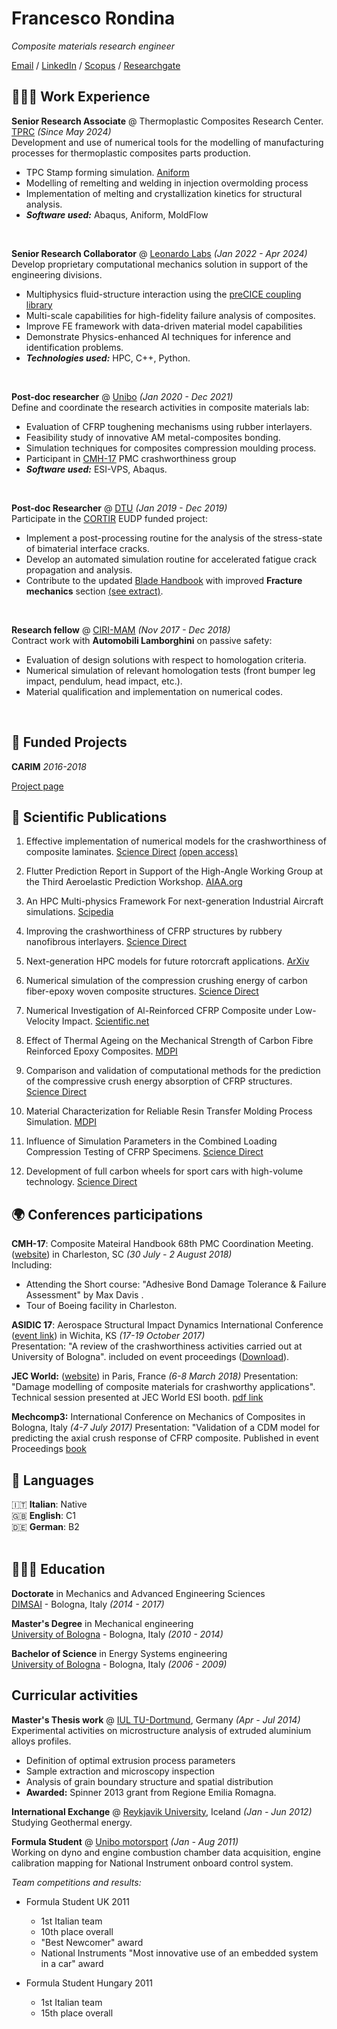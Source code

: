 # Francesco Rondina

_Composite materials research engineer_ <br>

[Email](mailto:f.rondina@pm.me) / [LinkedIn](https://www.linkedin.com/in/francescorondina/) / [Scopus](https://www.scopus.com/authid/detail.uri?authorId=57201552463) / [Researchgate](https://www.researchgate.net/profile/Francesco-Rondina)

## 👩🏼‍💻 Work Experience

**Senior Research Associate** @ Thermoplastic Composites Research Center. [TPRC](https://www.tprc.nl) _(Since May 2024)_ <br>
Development and use of numerical tools for the modelling of manufacturing processes for thermoplastic composites parts production.
  - TPC Stamp forming simulation. [Aniform](https://aniform.com)
  - Modelling of remelting and welding in injection overmolding process
  - Implementation of melting and crystallization kinetics for structural analysis.
  - **_Software used:_** Abaqus, Aniform, MoldFlow
<br>

**Senior Research Collaborator** @ [Leonardo Labs](https://www.leonardo.com/en/innovation-technology/leonardo-labs/) _(Jan 2022 - Apr 2024)_ <br>
Develop proprietary computational mechanics solution in support of the engineering divisions. 
  - Multiphysics fluid-structure interaction using the [preCICE coupling library](https://precice.org/)
  - Multi-scale capabilities for high-fidelity failure analysis of composites.
  - Improve FE framework with data-driven material model capabilities 
  - Demonstrate Physics-enhanced AI techniques for inference and identification problems.
  - **_Technologies used:_** HPC, C++, Python.
<br>

**Post-doc researcher** @ [Unibo](https://www.unibo.it) _(Jan 2020 - Dec 2021)_ <br>
Define and coordinate the research activities in composite materials lab:
  - Evaluation of CFRP toughening mechanisms using rubber interlayers.
  - Feasibility study of innovative AM metal-composites bonding.
  - Simulation techniques for composites compression moulding process.
  - Participant in [CMH-17](https://www.cmh17.org/HOME/Polymer-Matrix/Crashworthiness "Composite Material Handbook") PMC crashworthiness group
  - **_Software used:_** ESI-VPS, Abaqus.
<br>

**Post-doc Researcher** @ [DTU](https://www.dtu.dk/english/) _(Jan 2019 - Dec 2019)_ <br>
Participate in the [CORTIR](https://www.bladena.com/cortir.html) EUDP funded project:
  - Implement a post-processing routine for the analysis of the stress-state of bimaterial interface cracks.
  - Develop an automated simulation routine for accelerated fatigue crack propagation and analysis.
  - Contribute to the updated [Blade Handbook](https://www.bladena.com/news/archives/12-2019) with improved **Fracture mechanics** section [(see extract)](/assets/pdf/Blade_Handbook-extract.pdf).
<br>

**Research fellow** @ [CIRI-MAM](https://centri.unibo.it/mam/it) _(Nov 2017 - Dec 2018)_ <br>
Contract work with **Automobili Lamborghini** on passive safety:
  - Evaluation of design solutions with respect to homologation criteria.
  - Numerical simulation of relevant homologation tests (front bumper leg impact, pendulum, head impact, etc.).
  - Material qualification and implementation on numerical codes.
<br>

## 📌 Funded Projects


**CARIM** _2016-2018_

[Project page](https://cordis.europa.eu/project/id/690915)
<br>

## 📄 Scientific Publications

1. Effective implementation of numerical models for the crashworthiness of composite laminates. [Science Direct](https://www.sciencedirect.com/science/article/pii/S1350630724002425 "M.P. Falaschetti, F. Rondina, N. Zavatta, E. Troiani, L. Donati, Effective implementation of numerical models for the crashworthiness of composite laminates, Engineering Failure Analysis, V. 160, 2024, 108196.") [(open access)](/assets/pdf/1-s2.0-S1350630724002425-main.pdf)

2. Flutter Prediction Report in Support of the High-Angle Working Group at the Third Aeroelastic Prediction Workshop. [AIAA.org](https://arc.aiaa.org/doi/abs/10.2514/6.2024-0418)

4. An HPC Multi-physics Framework For next-generation Industrial Aircraft simulations. [Scipedia](https://www.scipedia.com/public/2023t "E. Fadiga, F. Rondina, T. Benacchio, D. Malacrida, L. Capone and S. Oliani, An HPC Multi-Physics Framework for Next-Generation Industrial Aircraft Simulations, coupled2023 (2023). Vol. Multi-Physics and Multi-Scale Simulations with the Coupling Library preCICE, 22")

5. Improving the crashworthiness of CFRP structures by rubbery nanofibrous interlayers. [Science Direct](https://doi.org/10.1016/j.compstruct.2023.116845 "Falaschetti M.P., Rondina F., Maccaferri E., Mazzocchetti L., Donati L., Zucchelli A., Giorgini L. Improving the crashworthiness of CFRP structures by rubbery nanofibrous interlayers. Composite Structures, 2023, 311:116845.")

6. Next-generation HPC models for future rotorcraft applications. [ArXiv](https://arxiv.org/abs/2207.12269 "Sanguini N., Benacchio T., Malacrida D., Cipolletta F, Rondina F., Sciarappa A., Capone L. Next-generation HPC models for future rotorcraft applications. Proc. ECCOMAS Congress 2022, 5-9 June 2022, Oslo (NO).")

7. Numerical simulation of the compression crushing energy of carbon fiber-epoxy woven composite structures. [Science Direct](https://doi.org/10.1016/j.compstruct.2022.116300 "Rondina F., Falaschetti M.P., Zavatta N., Donati L. Numerical simulation of the compression crushing energy of carbon fiber-epoxy woven composite structures. Comp. Struct., 2022, 303:116300.")

8. Numerical Investigation of Al-Reinforced CFRP Composite under Low-Velocity Impact. [Scientific.net](https://www.scientific.net/KEM.926.1959 "Falaschetti M.P., Zavatta N., Rondina F., Troiani E., Donati L. Numerical Investigation of Al-Reinforced CFRP Composite under Low-Velocity Impact. Key Eng. Mat., 2021, 926, 1959.")

9. Effect of Thermal Ageing on the Mechanical Strength of Carbon Fibre Reinforced Epoxy Composites. [MDPI](https://www.mdpi.com/2073-4360/13/12/2006 "Zavatta N., Rondina F., Falaschetti M.P., Donati L. Effect of thermal ageing on the mechanical strength of carbon fibre reinforced epoxy composites, Polymers, 2021, 13, 2006.")

10. Comparison and validation of computational methods for the prediction of the compressive crush energy absorption of CFRP structures. [Science Direct](https://doi.org/10.1016/j.compstruct.2020.112848 "Rondina F., Donati L. Comparison and validation of computational methods for the prediction of the compressive crush energy absorption of CFRP structures, Comp. Struct., 2020, 254:112848.")

11. Material Characterization for Reliable Resin Transfer Molding Process Simulation. [MDPI](https://www.mdpi.com/2076-3417/10/5/1814 "Falaschetti M.P., Rondina F., Zavatta N., Gragnani L., Gironi M., Troiani E., Donati L. Material Characterization for Reliable Resin Transfer Molding Process Simulation. Appl. Sci., 2020, 10, 1814.")

12. Influence of Simulation Parameters in the Combined Loading Compression Testing of CFRP Specimens. [Science Direct](https://doi.org/10.1016/j.promfg.2020.04.119 "Falaschetti M.P., Rondina F., Donati L., Troiani E. Influence of Simulation Parameters in the Combined Loading Compression Testing of CFRP Specimens, Proc. Manuf., 2020, 47, 43.")

13. Development of full carbon wheels for sport cars with high-volume technology. [Science Direct](https://doi.org/10.1016/j.compstruct.2018.02.083 "Rondina F., Taddia S., Mazzocchetti L., Donati L., Minak G., Rosenberg P., Bedeschi A., Dolcini E. Development of full carbon wheels for sport cars with high-volume technology, C. Struct., 2018, 192, 368.")

## 🌍 Conferences participations

**CMH-17**: Composite Mateiral Handbook 68th PMC Coordination Meeting. \([website](https://www.cmh17.org/MEETINGS/CMH-17-PMC-Meeting)\) in Charleston, SC _(30 July - 2 August 2018)_ <br>
Including:
  - Attending the Short course: "Adhesive Bond Damage Tolerance & Failure Assessment" by Max Davis .
  - Tour of Boeing facility in Charleston. <br>

**ASIDIC 17**: Aerospace Structural Impact Dynamics International Conference \([event link](https://asidiconference.org/?page_id=3176)\) in Wichita, KS _(17-19 October 2017)_<br>
Presentation: "A review of the crashworthiness activities carried out at University of Bologna".
included on event proceedings \([Download](https://asidiconference.org/wp-content/uploads/2018/02/v8.pdf)\). <br>

**JEC World:** \([website](https://www.jeccomposites.com/events/jec-world-2018/)\) in Paris, France _(6-8 March 2018)_
Presentation: "Damage modelling of composite materials for crashworthy applications". 
Technical session presented at JEC World ESI booth. [pdf link](link) <br>

**Mechcomp3:** International Conference on Mechanics of Composites in Bologna, Italy _(4-7 July 2017)_ 
Presentation: "Validation of a CDM model for predicting the axial crush response of CFRP composite.
Published in event Proceedings [book](https://books.google.it/books/about/Mechcomp3.html?id=KhUlDwAAQBAJ) <br>

## 💬 Languages

🇮🇹 **Italian**: Native <br>
🇬🇧 **English**: C1 <br>
🇩🇪 **German**: B2 <br>
<br>

## 👩🏼‍🎓 Education

**Doctorate** in Mechanics and Advanced Engineering Sciences <br>
[DIMSAI](https://phd.unibo.it/dimsai/en) - Bologna, Italy _(2014 - 2017)_

**Master's Degree** in Mechanical engineering <br>
[University of Bologna](https://www.unibo.it/) - Bologna, Italy _(2010 - 2014)_

**Bachelor of Science** in Energy Systems engineering<br>
[University of Bologna](https://www.unibo.it/) - Bologna, Italy _(2006 - 2009)_

## Curricular activities

**Master's Thesis work** @ [IUL TU-Dortmund](https://iul.mb.tu-dortmund.de/en/), Germany _(Apr - Jul 2014)_ <br>
Experimental activities on microstructure analysis of extruded aluminium alloys profiles.
  - Definition of optimal extrusion process parameters
  - Sample extraction and microscopy inspection
  - Analysis of grain boundary structure and spatial distribution 
  - **Awarded:** Spinner 2013 grant from Regione Emilia Romagna.

**International Exchange** @ [Reykjavik University](https://en.ru.is/), Iceland _(Jan - Jun 2012)_ <br>
Studying Geothermal energy.

**Formula Student** @ [Unibo motorsport](https://motorsport.unibo.it/) _(Jan - Aug 2011)_<br>
Working on dyno and engine combustion chamber data acquisition, engine calibration mapping for National Instrument onboard control system.

_Team competitions and results:_

- Formula Student UK 2011
  - 1st Italian team
  - 10th place overall
  - "Best Newcomer" award
  - National Instruments "Most innovative use of an embedded system in a car" award

- Formula Student Hungary 2011
  - 1st Italian team
  - 15th place overall
